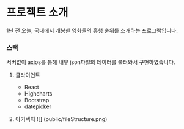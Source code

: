 # 프로젝트 소개
1년 전 오늘, 국내에서 개봉한 영화들의 흥행 순위를 소개하는 프로그램입니다.

### 스택
서버없이 axios를 통해 내부 json파일의 데이터를 불러와서 구현하였습니다.

1. 클라이언트
    - React
    - Highcharts
    - Bootstrap
    - datepicker

2. 아키텍처
![] (public/fileStructure.png)
